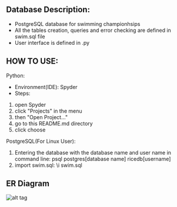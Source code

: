 ## Database Description:
* PostgreSQL database for swimming championhsips
* All the tables creation, queries and error checking are defined in swim.sql file
* User interface is defined in .py

## HOW TO USE:
Python:
* Environment(IDE): Spyder
* Steps:
1. open Spyder
2. click "Projects" in the menu
3. then "Open Project..."
4. go to this README.md directory
5. click choose

PostgreSQL(For Linux User):
1. Entering the database with the database name and user name in command line: psql postgres[database name] ricedb[username]
2. import swim.sql: \i swim.sql

## ER Diagram
![alt tag](https://cloud.githubusercontent.com/assets/14370804/25153655/f1896768-2452-11e7-9153-e6cf1399f5c4.jpg)




